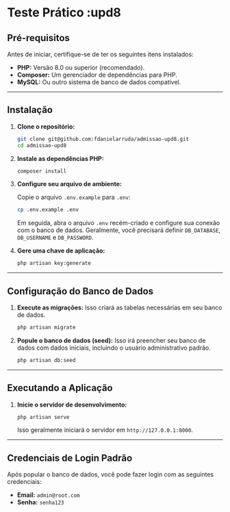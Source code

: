 # Teste Prático :upd8

## Pré-requisitos

Antes de iniciar, certifique-se de ter os seguintes itens instalados:

  * **PHP:** Versão 8.0 ou superior (recomendado).
  * **Composer:** Um gerenciador de dependências para PHP.
  * **MySQL:** Ou outro sistema de banco de dados compatível.

-----

## Instalação

1.  **Clone o repositório:**

    ```bash
    git clone git@github.com:fdanielarruda/admissao-upd8.git
    cd admissao-upd8
    ```

2.  **Instale as dependências PHP:**

    ```bash
    composer install
    ```

3.  **Configure seu arquivo de ambiente:**

    Copie o arquivo `.env.example` para `.env`:

    ```bash
    cp .env.example .env
    ```

    Em seguida, abra o arquivo `.env` recém-criado e configure sua conexão com o banco de dados. Geralmente, você precisará definir `DB_DATABASE`, `DB_USERNAME` e `DB_PASSWORD`.

4.  **Gere uma chave de aplicação:**

    ```bash
    php artisan key:generate
    ```

-----

## Configuração do Banco de Dados

1.  **Execute as migrações:** Isso criará as tabelas necessárias em seu banco de dados.

    ```bash
    php artisan migrate
    ```

2.  **Popule o banco de dados (seed):** Isso irá preencher seu banco de dados com dados iniciais, incluindo o usuário administrativo padrão.

    ```bash
    php artisan db:seed
    ```

-----

## Executando a Aplicação

1.  **Inicie o servidor de desenvolvimento:**

    ```bash
    php artisan serve
    ```

    Isso geralmente iniciará o servidor em `http://127.0.0.1:8000`.

-----

## Credenciais de Login Padrão

Após popular o banco de dados, você pode fazer login com as seguintes credenciais:

  * **Email:** `admin@root.com`
  * **Senha:** `senha123`